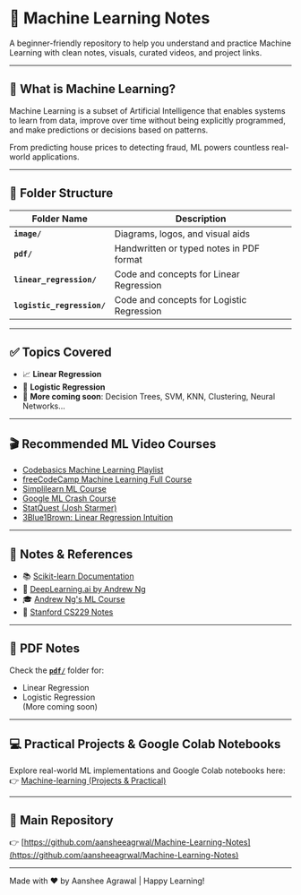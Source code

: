 # 📘 Machine Learning Notes

A beginner-friendly repository to help you understand and practice Machine Learning with clean notes, visuals, curated videos, and project links.

---

## 🧠 What is Machine Learning?

Machine Learning is a subset of Artificial Intelligence that enables systems to learn from data, improve over time without being explicitly programmed, and make predictions or decisions based on patterns.

From predicting house prices to detecting fraud, ML powers countless real-world applications.

---

## 📁 Folder Structure

| Folder Name          | Description                                  |
|----------------------|----------------------------------------------|
| **`image/`**          | Diagrams, logos, and visual aids             |
| **`pdf/`**            | Handwritten or typed notes in PDF format     |
| **`linear_regression/`** | Code and concepts for Linear Regression      |
| **`logistic_regression/`** | Code and concepts for Logistic Regression    |

---

## ✅ Topics Covered

- 📈 **Linear Regression**
- 🔐 **Logistic Regression**
- 🧮 **More coming soon**: Decision Trees, SVM, KNN, Clustering, Neural Networks...

---

## 🎬 Recommended ML Video Courses

- [Codebasics Machine Learning Playlist](https://www.youtube.com/playlist?list=PLeo1K3hjS3uu_n_a__MI_KktGTLYopZ12)
- [freeCodeCamp Machine Learning Full Course](https://www.youtube.com/watch?v=7eh4d6sabA0)
- [Simplilearn ML Course](https://www.youtube.com/watch?v=Gv9_4yMHFhI)
- [Google ML Crash Course](https://developers.google.com/machine-learning/crash-course)
- [StatQuest (Josh Starmer)](https://www.youtube.com/playlist?list=PLblh5JKOoLUICTaGLRoHQDuF_7q2GfuJF)
- [3Blue1Brown: Linear Regression Intuition](https://www.youtube.com/watch?v=PaFPbb66DxQ)

---

## 📖 Notes & References

- 📚 [Scikit-learn Documentation](https://scikit-learn.org/stable/user_guide.html)
- 📘 [DeepLearning.ai by Andrew Ng](https://www.coursera.org/deeplearning)
- 🎓 [Andrew Ng's ML Course](https://www.coursera.org/learn/machine-learning)
- 📝 [Stanford CS229 Notes](https://cs229.stanford.edu/notes2022fall/)

---

## 📄 PDF Notes

Check the **[`pdf/`](./pdf)** folder for:
- Linear Regression
- Logistic Regression  
(More coming soon)

---

## 💻 Practical Projects & Google Colab Notebooks

Explore real-world ML implementations and Google Colab notebooks here:  
👉 [Machine-learning (Projects & Practical)](https://github.com/aansheeagrwal/Machine-learning)

---

## 🔗 Main Repository

👉 [https://github.com/aansheeagrwal/Machine-Learning-Notes](https://github.com/aansheeagrwal/Machine-Learning-Notes)

---

Made with ❤️ by Aanshee Agrawal | Happy Learning!
